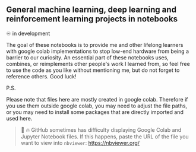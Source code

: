 ## General machine learning, deep learning and reinforcement learning projects in notebooks

♾️ in development

The goal of these notebooks is to provide me and other lifelong learners with google colab implementations to stop low-end hardware from being a barrier to our curiosity. An essential part of these notebooks uses, combines, or reimplements other people's work I learned from, so feel free to use the code as you like without mentioning me, but do not forget to reference others. Good luck!

P.S.

Please note that files here are mostly created in google colab. Therefore if you use them outside google colab, you may need to adjust the file paths, or you may need to install some packages that are directly imported and used here. 

>🧯 🔥 GitHub sometimes has difficulty displaying Google Colab and Jupyter Notebook files. If this happens, paste the URL of the file you want to view into `nbviewer`: https://nbviewer.org/ 
